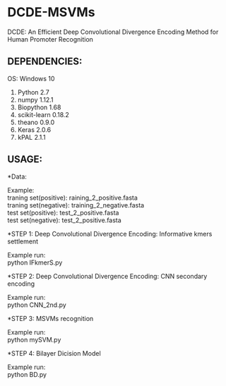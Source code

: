 # DCDE-MSVMs
DCDE: An Efficient Deep Convolutional Divergence Encoding Method for Human Promoter Recognition

## DEPENDENCIES:

OS: Windows 10

1. Python 2.7
2. numpy 1.12.1
3. Biopython 1.68
4. scikit-learn 0.18.2
5. theano 0.9.0
6. Keras 2.0.6
7. kPAL 2.1.1

## USAGE:

*Data:

Example:<br>
  traning set(positive):  raining_2_positive.fasta<br>
  traning set(negative):  training_2_negative.fasta<br>
  test set(positive): test_2_positive.fasta<br>
  test set(negative): test_2_positive.fasta<br>
  
*STEP 1:  Deep Convolutional Divergence Encoding: Informative kmers settlement

Example run:<br>
    python IFkmerS.py
   
*STEP 2:  Deep Convolutional Divergence Encoding: CNN secondary encoding

Example run:<br>
    python CNN_2nd.py
    
*STEP 3:  MSVMs recognition
  
Example run:<br>
    python mySVM.py
    
*STEP 4:  Bilayer Dicision Model

Example run:<br>
    python BD.py
